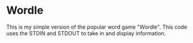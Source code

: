 # Wordle
This is my simple version of the popular word game "Wordle". This code uses the STDIN and STDOUT to take in and display information.
